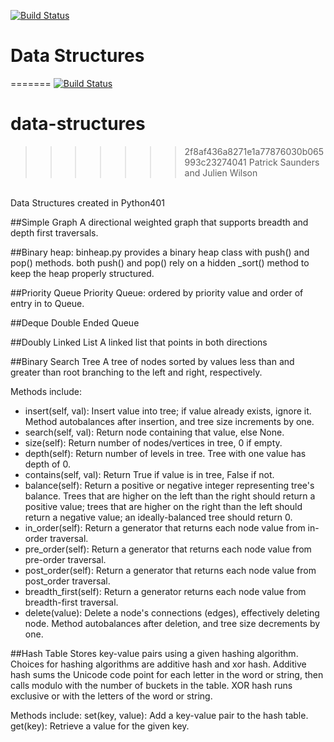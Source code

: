 [![Build Status](https://travis-ci.org/julienawilson/data-structures.svg?branch=master)](https://travis-ci.org/julienawilson/data-structures)

# Data Structures
=======
[![Build Status](https://travis-ci.org/julienawilson/data-structures.svg?branch=bst)](https://travis-ci.org/julienawilson/data-structures)

# data-structures
>>>>>>> 2f8af436a8271e1a77876030b065993c23274041
Patrick Saunders and Julien Wilson
<br>
Data Structures created in Python401

##Simple Graph
A directional weighted graph that supports breadth and depth first traversals.

##Binary heap:
binheap.py provides a binary heap class with push() and pop() methods.
both push() and pop() rely on a hidden _sort() method to keep the heap
properly structured.

##Priority Queue
Priority Queue: ordered by priority value and order of entry in to Queue.

##Deque
Double Ended Queue

##Doubly Linked List
A linked list that points in both directions

##Binary Search Tree
A tree of nodes sorted by values less than and greater than root branching to the left and right, respectively.

Methods include:
* insert(self, val): Insert value into tree; if value already exists, ignore it. Method autobalances after insertion, and tree size increments by one.
* search(self, val): Return node containing that value, else None.
* size(self): Return number of nodes/vertices in tree, 0 if empty.
* depth(self): Return number of levels in tree. Tree with one value has depth of 0.
* contains(self, val): Return True if value is in tree, False if not.
* balance(self): Return a positive or negative integer representing tree's balance.
    Trees that are higher on the left than the right should return a positive value;
    trees that are higher on the right than the left should return a negative value;
    an ideally-balanced tree should return 0.
* in_order(self): Return a generator that returns each node value from in-order traversal.
* pre_order(self): Return a generator that returns each node value from pre-order traversal.
* post_order(self): Return a generator that returns each node value from post_order traversal.
* breadth_first(self): Return a generator returns each node value from breadth-first traversal.
* delete(value): Delete a node's connections (edges), effectively deleting node. Method autobalances after deletion, and tree size decrements by one.

##Hash Table
Stores key-value pairs using a given hashing algorithm. Choices for hashing algorithms are additive hash and xor hash. 
Additive hash sums the Unicode code point for each letter in the word or string, then calls modulo with the number of buckets in the table.
XOR hash runs exclusive or with the letters of the word or string.

Methods include:
set(key, value): Add a key-value pair to the hash table.
get(key): Retrieve a value for the given key.

